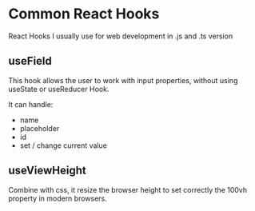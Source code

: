 # Common React Hooks

React Hooks I usually use for web development in .js and .ts version

## useField
This hook allows the user to work with input properties, without using useState or useReducer Hook.

It can handle:
- name
- placeholder
- id
- set / change current value


## useViewHeight
Combine with css, it resize the browser height to set correctly the 100vh property in modern browsers.

